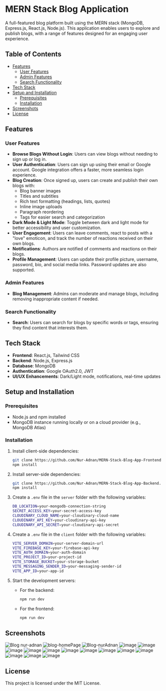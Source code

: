 # MERN Stack Blog Application

A full-featured blog platform built using the MERN stack (MongoDB, Express.js, React.js, Node.js). This application enables users to explore and publish blogs, with a range of features designed for an engaging user experience.

## Table of Contents
- [Features](#features)
  - [User Features](#user-features)
  - [Admin Features](#admin-features)
  - [Search Functionality](#search-functionality)
- [Tech Stack](#tech-stack)
- [Setup and Installation](#setup-and-installation)
  - [Prerequisites](#prerequisites)
  - [Installation](#installation)
- [Screenshots](#screenshots)
- [License](#license)

## Features

### User Features
- **Browse Blogs Without Login**: Users can view blogs without needing to sign up or log in.
- **User Authentication**: Users can sign up using their email or Google account. Google integration offers a faster, more seamless login experience.
- **Blog Creation**: Once signed up, users can create and publish their own blogs with:
  - Blog banner images
  - Titles and subtitles
  - Rich text formatting (headings, lists, quotes)
  - Inline image uploads
  - Paragraph reordering
  - Tags for easier search and categorization
- **Dark Mode & Light Mode**: Toggle between dark and light mode for better accessibility and user customization.
- **User Engagement**: Users can leave comments, react to posts with a "love" emoticon, and track the number of reactions received on their own blogs.
- **Notifications**: Authors are notified of comments and reactions on their blogs.
- **Profile Management**: Users can update their profile picture, username, password, bio, and social media links. Password updates are also supported.

### Admin Features
- **Blog Management**: Admins can moderate and manage blogs, including removing inappropriate content if needed.

### Search Functionality
- **Search**: Users can search for blogs by specific words or tags, ensuring they find content that interests them.

## Tech Stack
- **Frontend**: React.js, Tailwind CSS
- **Backend**: Node.js, Express.js
- **Database**: MongoDB
- **Authentication**: Google OAuth2.0, JWT
- **UI/UX Enhancements**: Dark/Light mode, notifications, real-time updates

## Setup and Installation

### Prerequisites
- Node.js and npm installed
- MongoDB instance running locally or on a cloud provider (e.g., MongoDB Atlas)

### Installation

1. Install client-side dependencies:
    ```bash
    git clone https://github.com/Nur-Adnan/MERN-Stack-Blog-App-Frontend.git
    npm install
    ```

3. Install server-side dependencies:
    ```bash
    git clone https://github.com/Nur-Adnan/MERN-Stack-Blog-App-Backend.git
    npm install
    ```

4. Create a `.env` file in the `server` folder with the following variables:
    ```bash
    DB_LOCATION=your-mongodb-connection-string
    SECRET_ACCESS_KEY=your-secret-access-key
    CLOUDINARY_CLOUD_NAME=your-cloudinary-cloud-name
    CLOUDINARY_API_KEY=your-cloudinary-api-key
    CLOUDINARY_API_SECRET=your-cloudinary-api-secret
    ```

5. Create a `.env` file in the `client` folder with the following variables:
    ```bash
    VITE_SERVER_DOMAIN=your-server-domain-url
    VITE_FIREBASE_KEY=your-firebase-api-key
    VITE_AUTH_DOMAIN=your-auth-domain
    VITE_PROJECT_ID=your-project-id
    VITE_STORAGE_BUCKET=your-storage-bucket
    VITE_MESSAGING_SENDER_ID=your-messaging-sender-id
    VITE_APP_ID=your-app-id
    ```

6. Start the development servers:
    - For the backend:
      ```bash
      npm run dev
      ```

    - For the frontend:
      ```bash
      npm run dev
      ```

## Screenshots

![Blog nur-adnan](https://github.com/user-attachments/assets/ed84edd1-f6f4-4127-a06a-d27555891613)
![blog-homePage](https://github.com/user-attachments/assets/ee0edcf8-da7a-4bc6-94b7-d8fd1119a0dd)
![Blog-nurAdnan](https://github.com/user-attachments/assets/d38750b5-8138-41d3-b559-5dbd9598d939)
![image](https://github.com/user-attachments/assets/0ad0dd10-ad11-449b-81eb-0797243e83c8)
![image](https://github.com/user-attachments/assets/efaaadc5-9c46-4780-947a-716e28d68da0)
![image](https://github.com/user-attachments/assets/7088cde3-045f-41c3-b3f3-9b6480ed0f5a)
![image](https://github.com/user-attachments/assets/26b8880e-054b-4538-9b3c-a09d95268a26)
![image](https://github.com/user-attachments/assets/79b2e4cb-c8f3-4a67-9a16-8ffef7de2b77)
![image](https://github.com/user-attachments/assets/75e5a710-8000-4461-898e-1b2d4b3463eb)
![image](https://github.com/user-attachments/assets/cfa0f284-1c88-49db-833b-e6216c599930)
![image](https://github.com/user-attachments/assets/2ec17eff-805a-4d89-a0ee-0fa7903cc06d)
![image](https://github.com/user-attachments/assets/61c678d6-102c-456c-bf5e-710e1bc425c5)
![image](https://github.com/user-attachments/assets/31708695-d7a6-4dca-9378-d8976a74cd07)
![image](https://github.com/user-attachments/assets/d9c7d2c1-6dbf-4309-90b9-6fc40d0dccd7)
![image](https://github.com/user-attachments/assets/16a6b725-5bba-4e0e-aa30-899b9db03199)
![image](https://github.com/user-attachments/assets/43ea1bb4-2fe0-4270-b13c-ff930a0e9129)

## License
This project is licensed under the MIT License.
